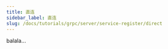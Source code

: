```yaml
---
title: 直连
sidebar_label: 直连
slug: /docs/tutorials/grpc/server/service-register/direct
---
```

balala...